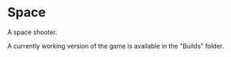 # Space
A space shooter.

A currently working version of the game is available in the "Builds" folder.
